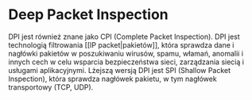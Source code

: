 # Deep Packet Inspection
DPI jest również znane jako CPI (Complete Packet Inspection). DPI jest technologią filtrowania [[IP packet|pakietów]], która sprawdza dane i nagłówki pakietów w poszukiwaniu wirusów, spamu, włamań, anomalii i innych cech w celu wsparcia bezpieczeństwa sieci, zarządzania siecią i usługami aplikacyjnymi. Lżejszą wersją DPI jest SPI (Shallow Packet Inspection), która sprawdza nagłówek pakietu, w tym nagłówek transportowy (TCP, UDP).